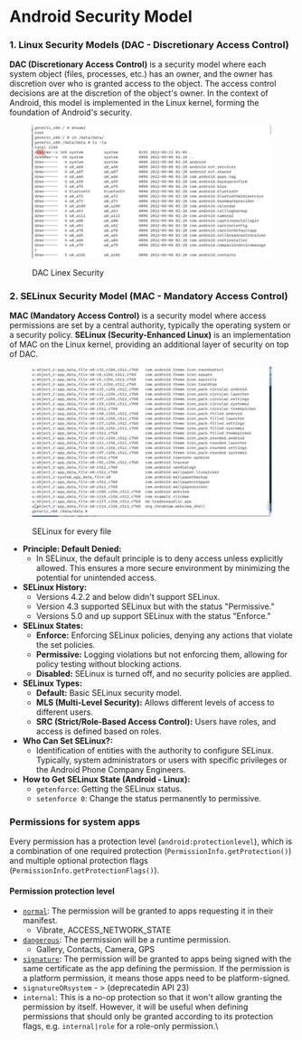 # Android Security Model

### 1. Linux Security Models (DAC - Discretionary Access Control)

**DAC (Discretionary Access Control)** is a security model where each system object (files, processes, etc.) has an owner, and the owner has discretion over who is granted access to the object. The access control decisions are at the discretion of the object's owner. In the context of Android, this model is implemented in the Linux kernel, forming the foundation of Android's security.

<figure><img src="../../.gitbook/assets/image (2) (1).png" alt=""><figcaption><p>DAC Linex Security</p></figcaption></figure>

### 2. SELinux Security Model (MAC - Mandatory Access Control)

**MAC (Mandatory Access Control)** is a security model where access permissions are set by a central authority, typically the operating system or a security policy. **SELinux (Security-Enhanced Linux)** is an implementation of MAC on the Linux kernel, providing an additional layer of security on top of DAC.

<figure><img src="../../.gitbook/assets/image (3) (1).png" alt=""><figcaption><p>SELinux for every file</p></figcaption></figure>

* **Principle: Default Denied:**
  * In SELinux, the default principle is to deny access unless explicitly allowed. This ensures a more secure environment by minimizing the potential for unintended access.
* **SELinux History:**
  * Versions 4.2.2 and below didn't support SELinux.
  * Version 4.3 supported SELinux but with the status "Permissive."
  * Versions 5.0 and up support SELinux with the status "Enforce."
* **SELinux States:**
  * **Enforce:** Enforcing SELinux policies, denying any actions that violate the set policies.
  * **Permissive:** Logging violations but not enforcing them, allowing for policy testing without blocking actions.
  * **Disabled:** SELinux is turned off, and no security policies are applied.
* **SELinux Types:**
  * **Default:** Basic SELinux security model.
  * **MLS (Multi-Level Security):** Allows different levels of access to different users.
  * **SRC (Strict/Role-Based Access Control):** Users have roles, and access is defined based on roles.
* **Who Can Set SELinux?:**
  * Identification of entities with the authority to configure SELinux. Typically, system administrators or users with specific privileges or the Android Phone Company Engineers.
* **How to Get SELinux State (Android - Linux):**
  * `getenforce`: Getting the SELinux status.
  * `setenforce 0`: Change the status permanently to permissive.

### Permissions for system apps

Every permission has a protection level (`android:protectionlevel`), which is a combination of one required protection (`PermissionInfo.getProtection()`) and multiple optional protection flags (`PermissionInfo.getProtectionFlags()`).

#### Permission protection level

* [`normal`](https://android.googlesource.com/platform/frameworks/base/+/master/core/java/android/permission/Permissions.md#requesting-a-permission): The permission will be granted to apps requesting it in their manifest.
  * Vibrate, ACCESS\_NETWORK\_STATE
* [`dangerous`](https://android.googlesource.com/platform/frameworks/base/+/master/core/java/android/permission/Permissions.md#runtime-permissions): The permission will be a runtime permission.
  * Gallery, Contacts, Camera, GPS
* [`signature`](https://android.googlesource.com/platform/frameworks/base/+/master/core/java/android/permission/Permissions.md#signature-permissions): The permission will be granted to apps being signed with the same certificate as the app defining the permission. If the permission is a platform permission, it means those apps need to be platform-signed.
* `signatureORsystem` - > (deprecatedin API 23)
* `internal`: This is a no-op protection so that it won't allow granting the permission by itself. However, it will be useful when defining permissions that should only be granted according to its protection flags, e.g. `internal|role` for a role-only permission.\
